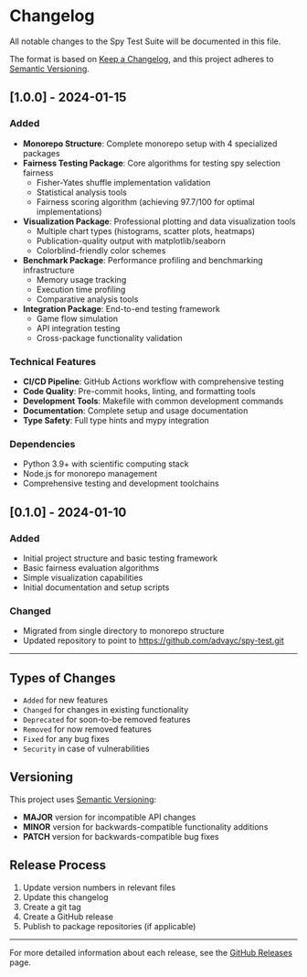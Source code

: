 # Changelog

All notable changes to the Spy Test Suite will be documented in this file.

The format is based on [Keep a Changelog](https://keepachangelog.com/en/1.0.0/),
and this project adheres to [Semantic Versioning](https://semver.org/spec/v2.0.0.html).

## [1.0.0] - 2024-01-15

### Added
- **Monorepo Structure**: Complete monorepo setup with 4 specialized packages
- **Fairness Testing Package**: Core algorithms for testing spy selection fairness
  - Fisher-Yates shuffle implementation validation
  - Statistical analysis tools
  - Fairness scoring algorithm (achieving 97.7/100 for optimal implementations)
- **Visualization Package**: Professional plotting and data visualization tools
  - Multiple chart types (histograms, scatter plots, heatmaps)
  - Publication-quality output with matplotlib/seaborn
  - Colorblind-friendly color schemes
- **Benchmark Package**: Performance profiling and benchmarking infrastructure
  - Memory usage tracking
  - Execution time profiling
  - Comparative analysis tools
- **Integration Package**: End-to-end testing framework
  - Game flow simulation
  - API integration testing
  - Cross-package functionality validation

### Technical Features
- **CI/CD Pipeline**: GitHub Actions workflow with comprehensive testing
- **Code Quality**: Pre-commit hooks, linting, and formatting tools
- **Development Tools**: Makefile with common development commands
- **Documentation**: Complete setup and usage documentation
- **Type Safety**: Full type hints and mypy integration

### Dependencies
- Python 3.9+ with scientific computing stack
- Node.js for monorepo management
- Comprehensive testing and development toolchains

## [0.1.0] - 2024-01-10

### Added
- Initial project structure and basic testing framework
- Basic fairness evaluation algorithms
- Simple visualization capabilities
- Initial documentation and setup scripts

### Changed
- Migrated from single directory to monorepo structure
- Updated repository to point to https://github.com/advayc/spy-test.git

---

## Types of Changes
- `Added` for new features
- `Changed` for changes in existing functionality
- `Deprecated` for soon-to-be removed features
- `Removed` for now removed features
- `Fixed` for any bug fixes
- `Security` in case of vulnerabilities

## Versioning
This project uses [Semantic Versioning](https://semver.org/):

- **MAJOR** version for incompatible API changes
- **MINOR** version for backwards-compatible functionality additions
- **PATCH** version for backwards-compatible bug fixes

## Release Process
1. Update version numbers in relevant files
2. Update this changelog
3. Create a git tag
4. Create a GitHub release
5. Publish to package repositories (if applicable)

---

For more detailed information about each release, see the [GitHub Releases](https://github.com/advayc/spy-test/releases) page.